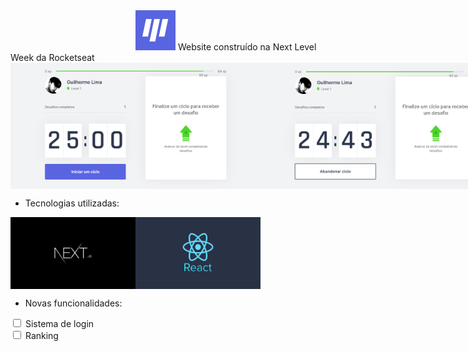 <img src="https://github.com/SirGuiL/moveit/blob/main/public/favicon.png?raw=true" style="margin-left: 200px;">
Website construído na Next Level Week da Rocketseat 

<div style="display: flex;">
  <img src="https://github.com/SirGuiL/moveit/blob/main/public/prints/img1.png?raw=true" width="400px">
  <img src="https://github.com/SirGuiL/moveit/blob/main/public/prints/img2.png?raw=true" width="400px">
  <img src="https://github.com/SirGuiL/moveit/blob/main/public/prints/img3.png?raw=true" width="400px">
  <img src="https://github.com/SirGuiL/moveit/blob/main/public/prints/img4.png?raw=true" width="400px">
</div>

- Tecnologias utilizadas:
<div style="display: flex;">
  <img src="/public/prints/nextjs.png" width="200px">
  <img src="/public/prints/react.jpg" width="200px">
</div>

- Novas funcionalidades:
<div>
  <input type="checkbox" name="checkbox1"> <label for="checkbox1"> Sistema de login </label> </br>
  <input type="checkbox"> Ranking
</div>
